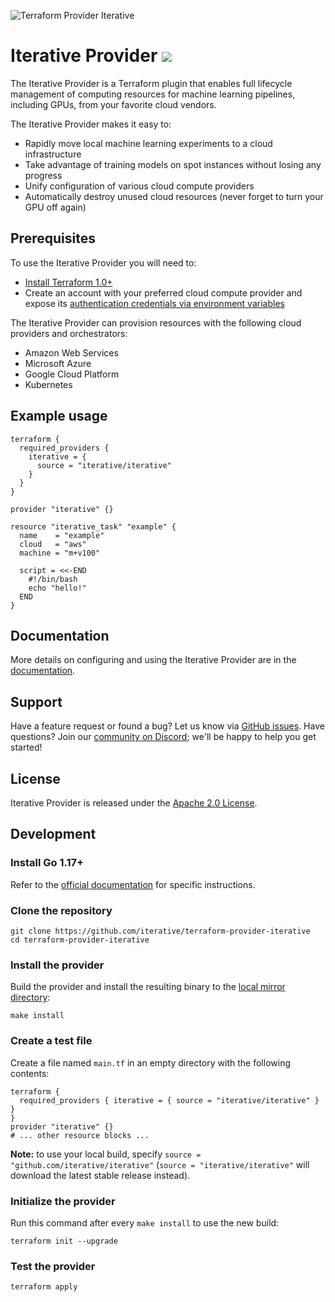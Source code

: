 ![Terraform Provider Iterative](https://static.iterative.ai/img/cml/banner-terraform.png)

# Iterative Provider [![](https://img.shields.io/badge/-documentation-5c4ee5?logo=terraform)](https://registry.terraform.io/providers/iterative/iterative/latest/docs)

The Iterative Provider is a Terraform plugin that enables full lifecycle
management of computing resources for machine learning pipelines, including GPUs, from your favorite cloud vendors.

The Iterative Provider makes it easy to:

- Rapidly move local machine learning experiments to a cloud infrastructure
- Take advantage of training models on spot instances without losing any progress
- Unify configuration of various cloud compute providers
- Automatically destroy unused cloud resources (never forget to turn your GPU off again)

## Prerequisites

To use the Iterative Provider you will need to:

- [Install Terraform 1.0+](https://learn.hashicorp.com/tutorials/terraform/install-cli#install-terraform)
- Create an account with your preferred cloud compute provider and expose its [authentication credentials via environment variables](https://registry.terraform.io/providers/iterative/iterative/latest/docs#authentication)

The Iterative Provider can provision resources with the following cloud providers and orchestrators:

- Amazon Web Services
- Microsoft Azure
- Google Cloud Platform
- Kubernetes

## Example usage

```
terraform {
  required_providers {
    iterative = {
      source = "iterative/iterative"
    }
  }
}

provider "iterative" {}

resource "iterative_task" "example" {
  name    = "example"
  cloud   = "aws"
  machine = "m+v100"

  script = <<-END
    #!/bin/bash
    echo "hello!"
  END
}
```

## Documentation

More details on configuring and using the Iterative Provider are in the [documentation](https://registry.terraform.io/providers/iterative/iterative/latest/docs).

## Support

Have a feature request or found a bug? Let us know via [GitHub issues](https://github.com/iterative/terraform-provider-iterative/issues). Have questions? Join our [community on Discord](https://discord.gg/hqNbSTBGV6); we'll be happy to help you get started!

## License

Iterative Provider is released under the [Apache 2.0 License](https://github.com/iterative/terraform-provider-iterative/blob/master/LICENSE).

## Development

### Install Go 1.17+

Refer to the [official documentation](https://golang.org/doc/install) for specific instructions.

### Clone the repository

```console
git clone https://github.com/iterative/terraform-provider-iterative
cd terraform-provider-iterative
```

### Install the provider

Build the provider and install the resulting binary to the [local mirror directory](https://www.terraform.io/docs/cli/config/config-file.html#implied-local-mirror-directories):

```console
make install
```

### Create a test file

Create a file named `main.tf` in an empty directory with the following contents:

```hcl
terraform {
  required_providers { iterative = { source = "iterative/iterative" } }
}
provider "iterative" {}
# ... other resource blocks ...
```

**Note:** to use your local build, specify `source = "github.com/iterative/iterative"` (`source = "iterative/iterative"` will download the latest stable release instead).

### Initialize the provider

Run this command after every `make install` to use the new build:

```console
terraform init --upgrade
```

### Test the provider

```console
terraform apply
```
